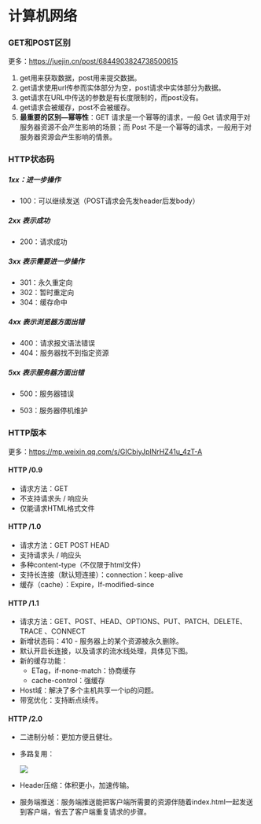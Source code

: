 # 计算机网络

### GET和POST区别

更多：https://juejin.cn/post/6844903824738500615

1. get用来获取数据，post用来提交数据。
2. get请求使用url传参而实体部分为空，post请求中实体部分为数据。
3. get请求在URL中传送的参数是有长度限制的，而post没有。
4. get请求会被缓存，post不会被缓存。
5. **最重要的区别—幂等性**：GET 请求是一个幂等的请求，一般 Get 请求用于对服务器资源不会产生影响的场景；而 Post 不是一个幂等的请求，一般用于对服务器资源会产生影响的情景。



### HTTP状态码

##### 1xx：进一步操作

- 100：可以继续发送（POST请求会先发header后发body）

##### 2xx 表示成功

- 200：请求成功

##### 3xx 表示需要进一步操作

- 301：永久重定向
- 302：暂时重定向
- 304：缓存命中

##### 4xx 表示浏览器方面出错

- 400：请求报文语法错误
- 404：服务器找不到指定资源

##### 5xx 表示服务器方面出错

- 500：服务器错误

- 503：服务器停机维护



### HTTP版本

更多：https://mp.weixin.qq.com/s/GICbiyJpINrHZ41u_4zT-A

#### HTTP /0.9

- 请求方法：GET
- 不支持请求头 / 响应头
- 仅能请求HTML格式文件

#### HTTP /1.0

- 请求方法：GET POST HEAD
- 支持请求头 / 响应头
- 多种content-type（不仅限于html文件）
- 支持长连接（默认短连接）：connection：keep-alive
- 缓存（cache）：Expire，If-modified-since

#### HTTP /1.1

- 请求方法：GET、POST、HEAD、OPTIONS、PUT、PATCH、DELETE、TRACE 、CONNECT 
- 新增状态码：410 - 服务器上的某个资源被永久删除。
- 默认开启长连接，以及请求的流水线处理，具体见下图。
- 新的缓存功能：
  - ETag，if-none-match：协商缓存
  - cache-control：强缓存
- Host域：解决了多个主机共享一个ip的问题。
- 带宽优化：支持断点续传。

#### HTTP /2.0

- 二进制分帧：更加方便且健壮。

- 多路复用：

  

  ![](http://mmbiz.qpic.cn/mmbiz_png/cmOLumrNib1cfBOtIMQ6JfSibJdd6QkQriba5ygCTOOjIQH4wvoJS2iaFBseyEAUfvpJQThHmTjuGuaSspUo8xppiaA/640?wx_fmt=png&tp=webp&wxfrom=5&wx_lazy=1&wx_co=1)

- Header压缩：体积更小，加速传输。

- 服务端推送：服务端推送能把客户端所需要的资源伴随着index.html一起发送到客户端，省去了客户端重复请求的步骤。